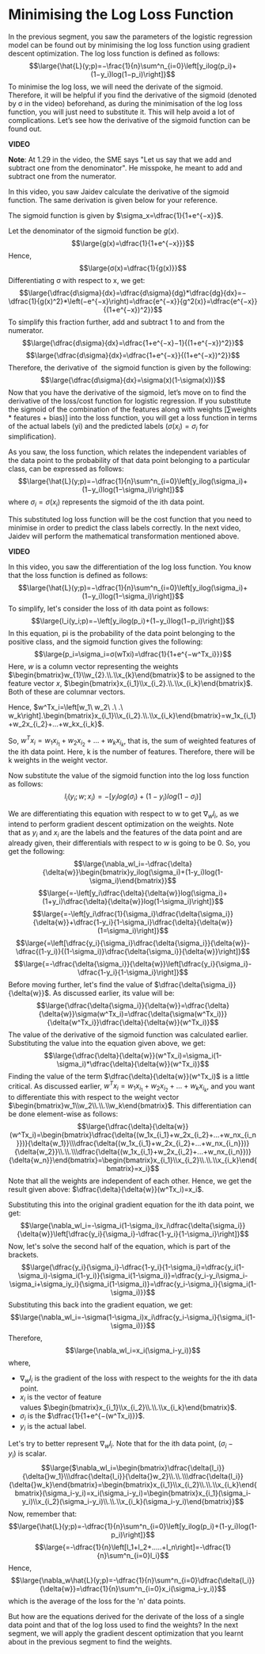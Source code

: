 # Minimising the Log Loss Function

In the previous segment, you saw the parameters of the logistic regression model can be found out by minimising the log loss function using gradient descent optimization. The log loss function is defined as follows:
$$\large{\hat{L}(y;p)=−\frac{1}{n}\sum^n_{i=0}\left[y_ilog(p_i)+(1−y_i)log(1−p_i)\right]}$$
To minimise the log loss, we will need the derivate of the sigmoid. Therefore, it will be helpful if you find the derivative of the sigmoid (denoted by σ in the video) beforehand, as during the minimisation of the log loss function, you will just need to substitute it. This will help avoid a lot of complications. Let’s see how the derivative of the sigmoid function can be found out. 

**VIDEO**

**Note**: At 1.29 in the video, the SME says "Let us say that we add and subtract one from the denominator". He misspoke, he meant to add and subtract one from the numerator. 

In this video, you saw Jaidev calculate the derivative of the sigmoid function. The same derivation is given below for your reference.

The sigmoid function is given by $\sigma_x=\dfrac{1}{1+e^{−x}}$.

Let the denominator of the sigmoid function be $g(x)$.   
$$\large{g(x)=\dfrac{1}{1+e^{−x}}}$$
Hence,
$$\large{σ(x)=\dfrac{1}{g(x)}}$$
Differentiating σ with respect to x, we get:
$$\large{\dfrac{d\sigma}{dx}=\dfrac{d\sigma}{dg}*\dfrac{dg}{dx}=−\dfrac{1}{g(x)^2}*\left(−e^{−x}\right)=\dfrac{e^{−x}}{g^2(x)}=\dfrac{e^{−x}}{(1+e^{−x})^2}}$$
To simplify this fraction further, add and subtract 1 to and from the numerator. 
$$\large{\dfrac{d\sigma}{dx}=\dfrac{1+e^{−x}−1}{(1+e^{−x})^2}}$$
$$\large{\dfrac{d\sigma}{dx}=\dfrac{1+e^{−x}}{(1+e^{−x})^2}}$$
Therefore, the derivative of  the sigmoid function is given by the following:
$$\large{\dfrac{d\sigma}{dx}=\sigma(x)(1-\sigma(x))}$$
Now that you have the derivative of the sigmoid, let’s move on to find the derivative of the loss/cost function for logistic regression. If you substitute the sigmoid of the combination of the features along with weights \[$\sum$weights * features + bias)] into the loss function, you will get a loss function in terms of the actual labels (yi) and the predicted labels ($\sigma(x_i)=\sigma_i$ for simplification).

As you saw, the loss function, which relates the independent variables of the data point to the probability of that data point belonging to a particular class, can be expressed as follows:
$$\large{\hat{L}(y;p)=−\dfrac{1}{n}\sum^n_{i=0}\left[y_ilog(\sigma_i)+(1−y_i)log(1−\sigma_i)\right]}$$
where $\sigma_i=\sigma(x_i)$ represents the sigmoid of the ith data point.

  
This substituted log loss function will be the cost function that you need to minimise in order to predict the class labels correctly. In the next video, Jaidev will perform the mathematical transformation mentioned above. 

**VIDEO**

In this video, you saw the differentiation of the log loss function. You know that the loss function is defined as follows:
$$\large{\hat{L}(y;p)=−\dfrac{1}{n}\sum^n_{i=0}\left[y_ilog(\sigma_i)+(1−y_i)log(1−\sigma_i)\right]}$$
To simplify, let's consider the loss of ith data point as follows: 
$$\large{l_i(y_i;p)=−\left[y_ilog(p_i)+(1−y_i)log(1−p_i)\right]}$$
In this equation, pi is the probability of the data point belonging to the positive class, and the sigmoid function gives the following: 
$$\large{p_i=\sigma_i=σ(wTxi)=\dfrac{1}{1+e^{−w^Tx_i}}}$$
Here, $w$ is a column vector representing the weights $\begin{bmatrix}w_{1}\\w_{2}.\\.\\x_{k}\end{bmatrix}$ to be assigned to the feature vector $x$, $\begin{bmatrix}x_{i_1}\\x_{i_2}.\\.\\x_{i_k}\end{bmatrix}$. Both of these are columnar vectors.

Hence, $w^Tx_i=\left[w_1\ w_2\ .\ .\ w_k\right].\begin{bmatrix}x_{i_1}\\x_{i_2}.\\.\\x_{i_k}\end{bmatrix}=w_1x_{i_1}+w_2x_{i_2}+...+w_kx_{i_k}$.

So, $w^Tx_i=w_1x_{i_1}+w_2x_{i_2}+...+w_kx_{i_k}$, that is, the sum of weighted features of the ith data point. Here, k is the number of features. Therefore, there will be k weights in the weight vector.

Now substitute the value of the sigmoid function into the log loss function as follows: 
$$l_i(y_i;w;x_i)=−\left[y_ilog(\sigma_i)+(1−y_i)log(1−\sigma_i)\right]$$

We are differentiating this equation with respect to w to get $\nabla_wl_i$, as we intend to perform gradient descent optimization on the weights. Note that as $y_i$ and $x_i$ are the labels and the features of the data point and are already given, their differentials with respect to $w$ is going to be 0. So, you get the following:
 $$\large{\nabla_wl_i=-\dfrac{\delta}{\delta{w}}\begin{bmatrix}y_ilog(\sigma_i)+(1-y_i)log(1-\sigma_i)\end{bmatrix}}$$$$\large{=-\left[y_i\dfrac{\delta}{\delta{w}}log(\sigma_i)+(1+y_i)\dfrac{\delta}{\delta{w}}log(1-\sigma_i)\right]}$$$$\large{=-\left[y_i\dfrac{1}{\sigma_i}\dfrac{\delta{\sigma_i}}{\delta{w}}+\dfrac{1-y_i}{1-\sigma_i}\dfrac{\delta}{\delta{w}}(1=\sigma_i)\right]}$$$$\large{=\left[\dfrac{y_i}{\sigma_i}\dfrac{\delta{\sigma_i}}{\delta{w}}-\dfrac{(1-y_i)}{(1-\sigma_i)}\dfrac{\delta{\sigma_i}}{\delta{w}}\right]}$$$$\large{=-\dfrac{\delta{\sigma_i}}{\delta{w}}\left[\dfrac{y_i}{\sigma_i}-\dfrac{1-y_i}{1-\sigma_i}\right]}$$
Before moving further, let's find the value of $\dfrac{\delta{\sigma_i}}{\delta{w}}$. As discussed earlier, its value will be: 
$$\large{\dfrac{\delta{\sigma_i}}{\delta{w}}=\dfrac{\delta}{\delta{w}}\sigma(w^Tx_i)=\dfrac{\delta{\sigma(w^Tx_i)}}{\delta{w^Tx_i}}\dfrac{\delta}{\delta{w}}(w^Tx_i)}$$
The value of the derivative of the sigmoid function was calculated earlier. Substituting the value into the equation given above, we get: 
$$\large{\dfrac{\delta}{\delta{w}}(w^Tx_i)=\sigma_i(1-\sigma_i)*\dfrac{\delta}{\delta{w}}(w^Tx_i)}$$
Finding the value of the term $\dfrac{\delta}{\delta{w}}(w^Tx_i)$ is a little critical. As discussed earlier, $w^Tx_i=w_1x_{i_1}+w_2x_{i_2}+...+w_kx_{i_k}$, and you want to differentiate this with respect to the weight vector $\begin{bmatrix}w_1\\w_2\\.\\.\\w_k\end{bmatrix}$. This differentiation can be done element-wise as follows: 
$$\large{\dfrac{\delta}{\delta{w}}(w^Tx_i)=\begin{bmatrix}\dfrac{\delta{(w_1x_{i_1}+w_2x_{i_2}+...+w_nx_{i_n}})}{\delta{w_1}}\\\dfrac{\delta{(w_1x_{i_1}+w_2x_{i_2}+...+w_nx_{i_n}})}{\delta{w_2}}\\.\\.\\\dfrac{\delta{(w_1x_{i_1}+w_2x_{i_2}+...+w_nx_{i_n}})}{\delta{w_n}}\end{bmatrix}=\begin{bmatrix}x_{i_1}\\x_{i_2}\\.\\.\\x_{i_k}\end{bmatrix}=x_i}$$
Note that all the weights are independent of each other. Hence, we get the result given above: $\dfrac{\delta}{\delta{w}}(w^Tx_i)=x_i$.

Substituting this into the original gradient equation for the ith data point, we get: 
$$\large{\nabla_wl_i=-\sigma_i(1-\sigma_i)x_i\dfrac{\delta{\sigma_i}}{\delta{w}}\left[\dfrac{y_i}{\sigma_i}-\dfrac{1-y_i}{1-\sigma_i}\right]}$$
Now, let's solve the second half of the equation, which is part of the brackets. 
$$\large{\dfrac{y_i}{\sigma_i}-\dfrac{1-y_i}{1-\sigma_i}=\dfrac{y_i(1-\sigma_i)-\sigma_i(1-y_i)}{\sigma_i(1-\sigma_i)}=\dfrac{y_i-y_i\sigma_i-\sigma_i+\sigma_iy_i}{\sigma_i(1-\sigma_i)}=\dfrac{y_i-\sigma_i}{\sigma_i(1-\sigma_i)}}$$
Substituting this back into the gradient equation, we get:
$$\large{\nabla_wl_i=-\sigma(1-\sigma_i)x_i\dfrac{y_i-\sigma_i}{\sigma_i(1-\sigma_i)}}$$
Therefore, 
$$\large{\nabla_wl_i=x_i(\sigma_i-y_i)}$$
where,

- $\nabla_wl_i$ is the gradient of the loss with respect to the weights for the ith data point.
- $x_i$ is the vector of feature values $\begin{bmatrix}x_{i_1}\\x_{i_2}\\.\\.\\x_{i_k}\end{bmatrix}$.
- $\sigma_i$ is the $\dfrac{1}{1+e^{−(w^Tx_i)}}$.
- $y_i$ is the actual label.

Let's try to better represent $\nabla_wl_i$. Note that for the ith data point, $(\sigma_i−y_i)$ is scalar.
$$\large{$\nabla_wl_i=\begin{bmatrix}\dfrac{\delta{l_i}}{\delta{}w_1}\\\dfrac{\delta{l_i}}{\delta{}w_2}\\.\\.\\\dfrac{\delta{l_i}}{\delta{}w_k}\end{bmatrix}=\begin{bmatrix}x_{i_1}\\x_{i_2}\\.\\.\\x_{i_k}\end{bmatrix}(\sigma_i-y_i)=x_i(\sigma_i-y_i)=\begin{bmatrix}x_{i_1}(\sigma_i-y_i)\\x_{i_2}(\sigma_i-y_i)\\.\\.\\x_{i_k}(\sigma_i-y_i)\end{bmatrix}}$$
Now, remember that:
$$\large{\hat{L}(y;p)=-\dfrac{1}{n}\sum^n_{i=0}\left[y_ilog(p_i)+(1-y_i)log(1-p_i)\right]}$$
$$\large{=-\dfrac{1}{n}\left[l_1+l_2+.....+l_n\right]=-\dfrac{1}{n}\sum^n_{i=0}l_i}$$
Hence,
$$\large{\nabla_w\hat{L}(y;p)=-\dfrac{1}{n}\sum^n_{i=0}\dfrac{\delta{l_i}}{\delta{w}}=\dfrac{1}{n}\sum^n_{i=0}x_i(\sigma_i-y_i)}$$
which is the average of the loss for the 'n' data points.
  
But how are the equations derived for the derivate of the loss of a single data point and that of the log loss used to find the weights? In the next segment, we will apply the gradient descent optimization that you learnt about in the previous segment to find the weights.